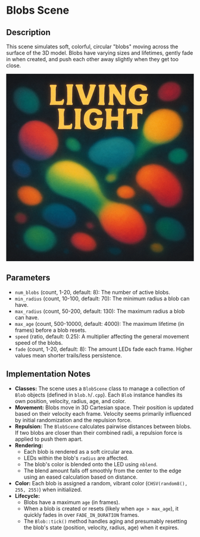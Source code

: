 # Blobs Scene

## Description

This scene simulates soft, colorful, circular "blobs" moving across the surface of the 3D model. Blobs have varying sizes and lifetimes, gently fade in when created, and push each other away slightly when they get too close.

![blobs poster](poster.png)

## Parameters

-   `num_blobs` (count, 1-20, default: 8): The number of active blobs.
-   `min_radius` (count, 10-100, default: 70): The minimum radius a blob can have.
-   `max_radius` (count, 50-200, default: 130): The maximum radius a blob can have.
-   `max_age` (count, 500-10000, default: 4000): The maximum lifetime (in frames) before a blob resets.
-   `speed` (ratio, default: 0.25): A multiplier affecting the general movement speed of the blobs.
-   `fade` (count, 1-20, default: 8): The amount LEDs fade each frame. Higher values mean shorter trails/less persistence.

## Implementation Notes

-   **Classes:** The scene uses a `BlobScene` class to manage a collection of `Blob` objects (defined in `blob.h`/`.cpp`). Each `Blob` instance handles its own position, velocity, radius, age, and color.
-   **Movement:** Blobs move in 3D Cartesian space. Their position is updated based on their velocity each frame. Velocity seems primarily influenced by initial randomization and the repulsion force.
-   **Repulsion:** The `BlobScene` calculates pairwise distances between blobs. If two blobs are closer than their combined radii, a repulsion force is applied to push them apart.
-   **Rendering:**
    -   Each blob is rendered as a soft circular area.
    -   LEDs within the blob's `radius` are affected.
    -   The blob's color is blended onto the LED using `nblend`.
    -   The blend amount falls off smoothly from the center to the edge using an eased calculation based on distance.
-   **Color:** Each blob is assigned a random, vibrant color (`CHSV(random8(), 255, 255)`) when initialized.
-   **Lifecycle:**
    -   Blobs have a maximum `age` (in frames).
    -   When a blob is created or resets (likely when `age > max_age`), it quickly fades in over `FADE_IN_DURATION` frames.
    -   The `Blob::tick()` method handles aging and presumably resetting the blob's state (position, velocity, radius, age) when it expires. 